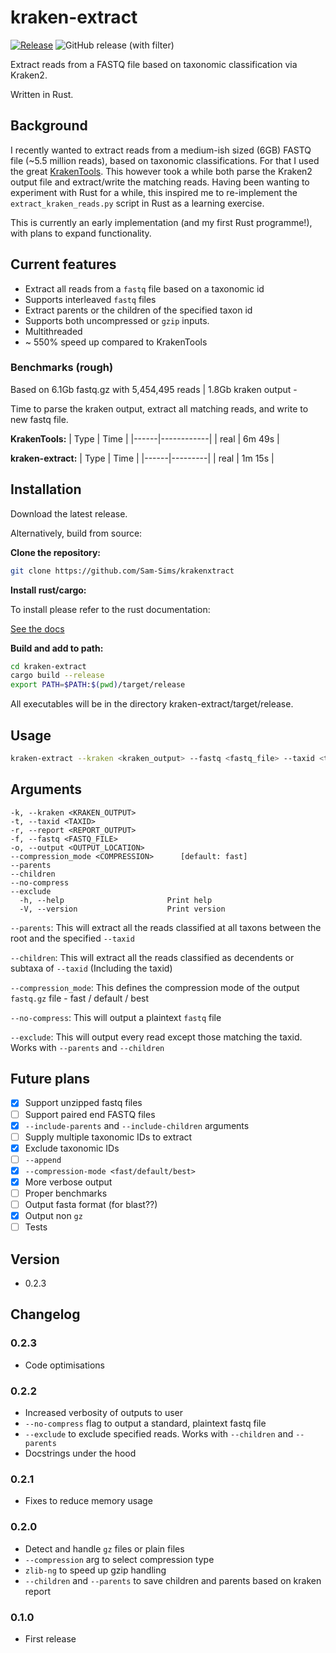 # kraken-extract

[![Release](https://github.com/Sam-Sims/krakenXtract/actions/workflows/release.yaml/badge.svg)](https://github.com/Sam-Sims/krakenXtract/actions/workflows/release.yaml)
![GitHub release (with filter)](https://img.shields.io/github/v/release/sam-sims/krakenxtract)


Extract reads from a FASTQ file based on taxonomic classification via Kraken2.

Written in Rust.

## Background

I recently wanted to extract reads from a medium-ish sized (6GB) FASTQ file (~5.5 million reads), based on taxonomic classifications. For that I used the great [KrakenTools](https://github.com/jenniferlu717/KrakenTools). This however took a while both parse the Kraken2 output file and extract/write the matching reads. Having been wanting to experiment with Rust for a while, this inspired me to re-implement the `extract_kraken_reads.py` script in Rust as a learning exercise.

This is currently an early implementation (and my first Rust programme!), with plans to expand functionality.

## Current features

- Extract all reads from a `fastq` file based on a taxonomic id
- Supports interleaved `fastq` files
- Extract parents or the children of the specified taxon id
- Supports both uncompressed or `gzip` inputs.
- Multithreaded
- ~ 550% speed up compared to KrakenTools

### Benchmarks (rough)

Based on 6.1Gb fastq.gz with 5,454,495 reads | 1.8Gb kraken output - 

Time to parse the kraken output, extract all matching reads, and write to new fastq file.

**KrakenTools:**
| Type | Time       |
|------|------------|
| real | 6m 49s |

**kraken-extract:**
| Type | Time    |
|------|---------|
| real | 1m 15s |

## Installation

Download the latest release.

Alternatively, build from source:

**Clone the repository:**

```bash
git clone https://github.com/Sam-Sims/krakenxtract
```

**Install rust/cargo:**

To install please refer to the rust documentation:

[See the docs](https://doc.rust-lang.org/cargo/getting-started/installation.html)

**Build and add to path:**

```bash
cd kraken-extract
cargo build --release
export PATH=$PATH:$(pwd)/target/release
```

All executables will be in the directory kraken-extract/target/release.

## Usage

```bash
kraken-extract --kraken <kraken_output> --fastq <fastq_file> --taxid <taxonomic_id> --output <output_file>
```

## Arguments

```
-k, --kraken <KRAKEN_OUTPUT>            
-t, --taxid <TAXID>              
-r, --report <REPORT_OUTPUT>            
-f, --fastq <FASTQ_FILE>              
-o, --output <OUTPUT_LOCATION>            
--compression_mode <COMPRESSION>      [default: fast]         
--parents                    
--children                   
--no-compress                
--exclude                    
  -h, --help                       Print help
  -V, --version                    Print version
```

`--parents`: This will extract all the reads classified at all taxons between the root and the specified `--taxid`

`--children`: This will extract all the reads classified as decendents or subtaxa of `--taxid` (Including the taxid)

`--compression_mode`: This defines the compression mode of the output `fastq.gz` file - fast / default / best

`--no-compress`: This will output a plaintext `fastq` file

`--exclude`: This will output every read except those matching the taxid. Works with `--parents` and `--children`

## Future plans

- [x] Support unzipped fastq files
- [ ] Support paired end FASTQ files
- [x] `--include-parents` and `--include-children` arguments
- [ ] Supply multiple taxonomic IDs to extract
- [x] Exclude taxonomic IDs
- [ ] `--append`
- [x] `--compression-mode <fast/default/best>`
- [x] More verbose output
- [ ] Proper benchmarks
- [ ] Output fasta format (for blast??)
- [x] Output non `gz`
- [ ] Tests

## Version

- 0.2.3

## Changelog

### 0.2.3

- Code optimisations

### 0.2.2

- Increased verbosity of outputs to user
- `--no-compress` flag to output a standard, plaintext fastq file
- `--exclude` to exclude specified reads. Works with `--children` and `--parents`
- Docstrings under the hood

### 0.2.1

- Fixes to reduce memory usage

### 0.2.0

- Detect and handle `gz` files or plain files
- `--compression` arg to select compression type
- `zlib-ng` to speed up gzip handling
- `--children` and `--parents` to save children and parents based on kraken report

### 0.1.0

- First release
